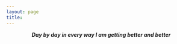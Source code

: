 ```yaml
---
layout: page
title: 
---
```

<p align="center" style="font-style:italic;font-weight:bold">
Day by day in every way I am getting better and better</p>
